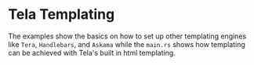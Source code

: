 # Tela Templating

The examples show the basics on how to set up other templating engines like `Tera`, `Handlebars`, and `Askama` while the `main.rs` shows how templating can be achieved with Tela's built in html templating.
